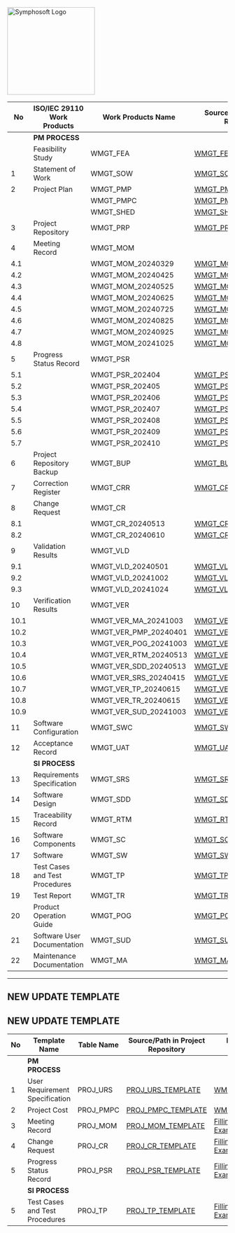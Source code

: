 <img src="https://www.symphosoft.com/logo/symphosoftLogo.png" alt="Symphosoft Logo" width="200"/>  

| No   | ISO/IEC 29110 Work Products    | Work Products Name | Source/Path in Project Repository                                                                                 |
|------|--------------------------------|--------------------|--------------------------------------------------------------------------------------------------------------------|
|      | **PM PROCESS**                |                    |                                                                                                                    |
|      | Feasibility Study             | WMGT_FEA           | [WMGT_FEA_V1_0](https://symphosoftworkflow.github.io/WMGT_PROJECT_REPOSITORY/BASELINE/WMGT_FEA_v1_0)               |
| 1    | Statement of Work             | WMGT_SOW           | [WMGT_SOW_v1_0](https://symphosoftworkflow.github.io/WMGT_PROJECT_REPOSITORY/BASELINE/WMGT_SOW_v1_0)               |
| 2    | Project Plan                  | WMGT_PMP           | [WMGT_PMP_v1_0](https://symphosoftworkflow.github.io/WMGT_PROJECT_REPOSITORY/BASELINE/WMGT_PMP_v1_0)               |
|      |                               | WMGT_PMPC          | [WMGT_PMPC_v1_0](https://symphosoftworkflow.github.io/WMGT_PROJECT_REPOSITORY/BASELINE/WMGT_PMPC_v1_0)             |
|      |                               | WMGT_SHED          | [WMGT_SHED_v1_0](https://docs.google.com/spreadsheets/d/1fgMTMYXsqo_k2Nfk9HH2q_Clys_rWR-CupaSHZHf0pU/edit?usp=share_link)|
| 3    | Project Repository            | WMGT_PRP           | [WMGT_PRP](https://github.com/symphosoftworkflow/WMGT_PROJECT_REPOSITORY)                                          |
| 4    | Meeting Record                | WMGT_MOM           |                                                                                                                    |
| 4.1  |                               | WMGT_MOM_20240329 | [WMGT_MOM_20240329](https://symphosoftworkflow.github.io/WMGT_PROJECT_REPOSITORY/BASELINE/WMGT_MOM/WMGT_MOM_20240329) |
| 4.2  |                               | WMGT_MOM_20240425 | [WMGT_MOM_20240425](https://symphosoftworkflow.github.io/WMGT_PROJECT_REPOSITORY/BASELINE/WMGT_MOM/WMGT_MOM_20240425) |
| 4.3  |                               | WMGT_MOM_20240525 | [WMGT_MOM_20240525](https://symphosoftworkflow.github.io/WMGT_PROJECT_REPOSITORY/BASELINE/WMGT_MOM/WMGT_MOM_20240525) |
| 4.4  |                               | WMGT_MOM_20240625 | [WMGT_MOM_20240625](https://symphosoftworkflow.github.io/WMGT_PROJECT_REPOSITORY/BASELINE/WMGT_MOM/WMGT_MOM_20240625) |
| 4.5  |                               | WMGT_MOM_20240725 | [WMGT_MOM_20240725](https://symphosoftworkflow.github.io/WMGT_PROJECT_REPOSITORY/BASELINE/WMGT_MOM/WMGT_MOM_20240725) |
| 4.6  |                               | WMGT_MOM_20240825 | [WMGT_MOM_20240825](https://symphosoftworkflow.github.io/WMGT_PROJECT_REPOSITORY/BASELINE/WMGT_MOM/WMGT_MOM_20240825) |
| 4.7  |                               | WMGT_MOM_20240925 | [WMGT_MOM_20240925](https://symphosoftworkflow.github.io/WMGT_PROJECT_REPOSITORY/BASELINE/WMGT_MOM/WMGT_MOM_20240925) |
| 4.8  |                               | WMGT_MOM_20241025 | [WMGT_MOM_20241025](https://symphosoftworkflow.github.io/WMGT_PROJECT_REPOSITORY/BASELINE/WMGT_MOM/WMGT_MOM_20241025) |
| 5    | Progress Status Record        | WMGT_PSR          |                                                                                                                    |
| 5.1  |                              |  WMGT_PSR_202404   | [WMGT_PSR_202404](https://symphosoftworkflow.github.io/WMGT_PROJECT_REPOSITORY/BASELINE/WMGT_PSR/WMGT_PSR_202404)  |
| 5.2  |                              |  WMGT_PSR_202405   | [WMGT_PSR_202405](https://symphosoftworkflow.github.io/WMGT_PROJECT_REPOSITORY/BASELINE/WMGT_PSR/WMGT_PSR_202405)  |
| 5.3  |                              |  WMGT_PSR_202406   | [WMGT_PSR_202406](https://symphosoftworkflow.github.io/WMGT_PROJECT_REPOSITORY/BASELINE/WMGT_PSR/WMGT_PSR_202406)  |
| 5.4  |                              |  WMGT_PSR_202407   | [WMGT_PSR_202407](https://symphosoftworkflow.github.io/WMGT_PROJECT_REPOSITORY/BASELINE/WMGT_PSR/WMGT_PSR_202407)  |
| 5.5  |                              |  WMGT_PSR_202408   | [WMGT_PSR_202408](https://symphosoftworkflow.github.io/WMGT_PROJECT_REPOSITORY/BASELINE/WMGT_PSR/WMGT_PSR_202408)  |
| 5.6  |                              |  WMGT_PSR_202409   | [WMGT_PSR_202409](https://symphosoftworkflow.github.io/WMGT_PROJECT_REPOSITORY/BASELINE/WMGT_PSR/WMGT_PSR_202409)  |
| 5.7  |                              |  WMGT_PSR_202410   | [WMGT_PSR_202410](https://symphosoftworkflow.github.io/WMGT_PROJECT_REPOSITORY/BASELINE/WMGT_PSR/WMGT_PSR_202410)  |
| 6    | Project Repository Backup    |  WMGT_BUP          | [WMGT_BUP](https://drive.google.com/drive/folders/1mX_ASpqYgfb4Rx2PAkBgRleApIvKGevP?usp=share_link)                |
| 7    | Correction Register           | WMGT_CRR           | [WMGT_CRR](https://symphosoftworkflow.github.io/WMGT_PROJECT_REPOSITORY/BASELINE/WMGT_CRR)                         |
| 8    | Change Request                | WMGT_CR            |                                                                                                                    |
| 8.1  |                              |  WMGT_CR_20240513   | [WMGT_CR_20240513](https://symphosoftworkflow.github.io/WMGT_PROJECT_REPOSITORY/BASELINE/WMGT_CR/WMGT_CR_20240513) |
| 8.2  |                              |  WMGT_CR_20240610   | [WMGT_CR_20240610](https://symphosoftworkflow.github.io/WMGT_PROJECT_REPOSITORY/BASELINE/WMGT_CR/WMGT_CR_20240610) |
| 9    | Validation Results            | WMGT_VLD          |                                                                                                                    |
| 9.1  |                              | WMGT_VLD_20240501  | [WMGT_VLD_20240501](https://symphosoftworkflow.github.io/WMGT_PROJECT_REPOSITORY/BASELINE/WMGT_VLD/WMGT_VLD_20240501) |
| 9.2  |                              | WMGT_VLD_20241002  | [WMGT_VLD_20241002](https://symphosoftworkflow.github.io/WMGT_PROJECT_REPOSITORY/BASELINE/WMGT_VLD/WMGT_VLD_20241002) |
| 9.3  |                              | WMGT_VLD_20241024  | [WMGT_VLD_20241024](https://symphosoftworkflow.github.io/WMGT_PROJECT_REPOSITORY/BASELINE/WMGT_VLD/WMGT_VLD_20241024) |
| 10   | Verification Results          | WMGT_VER          |                                                                                                                    |
| 10.1 |                              | WMGT_VER_MA_20241003 | [WMGT_VER_MA_20241003](https://symphosoftworkflow.github.io/WMGT_PROJECT_REPOSITORY/BASELINE/WMGT_VER/WMGT_VER_MA_20241003) |
| 10.2 |                              | WMGT_VER_PMP_20240401 | [WMGT_VER_PMP_20240401](https://symphosoftworkflow.github.io/WMGT_PROJECT_REPOSITORY/BASELINE/WMGT_VER/WMGT_VER_PMP_20240401) |
| 10.3 |                              | WMGT_VER_POG_20241003 | [WMGT_VER_POG_20241003](https://symphosoftworkflow.github.io/WMGT_PROJECT_REPOSITORY/BASELINE/WMGT_VER/WMGT_VER_POG_20241003) |
| 10.4 |                              | WMGT_VER_RTM_20240513 | [WMGT_VER_RTM_20240513](https://symphosoftworkflow.github.io/WMGT_PROJECT_REPOSITORY/BASELINE/WMGT_VER/WMGT_VER_RTM_20240513) |
| 10.5 |                              | WMGT_VER_SDD_20240513 | [WMGT_VER_SDD_20240513](https://symphosoftworkflow.github.io/WMGT_PROJECT_REPOSITORY/BASELINE/WMGT_VER/WMGT_VER_SDD_20240513) |
| 10.6 |                              | WMGT_VER_SRS_20240415 | [WMGT_VER_SRS_20240415](https://symphosoftworkflow.github.io/WMGT_PROJECT_REPOSITORY/BASELINE/WMGT_VER/WMGT_VER_SRS_20240415) |
| 10.7 |                              | WMGT_VER_TP_20240615 | [WMGT_VER_TP_20240615](https://symphosoftworkflow.github.io/WMGT_PROJECT_REPOSITORY/BASELINE/WMGT_VER/WMGT_VER_TP_20240615) |
| 10.8 |                              | WMGT_VER_TR_20240615| [WMGT_VER_TR_20240615](https://symphosoftworkflow.github.io/WMGT_PROJECT_REPOSITORY/BASELINE/WMGT_VER/WMGT_VER_TR_20240615) |
| 10.9 |                              | WMGT_VER_SUD_20241003 | [WMGT_VER_SUD_20241003](https://symphosoftworkflow.github.io/WMGT_PROJECT_REPOSITORY/BASELINE/WMGT_VER/WMGT_VER_SUD_20241003) |
| 11   | Software Configuration        | WMGT_SWC           | [WMGT_SWC](https://symphosoftworkflow.github.io/WMGT_PROJECT_REPOSITORY/BASELINE/WMGT_SWC_V1_0)                    |
| 12   | Acceptance Record             | WMGT_UAT           | [WMGT_UAT_v1_0](https://symphosoftworkflow.github.io/WMGT_PROJECT_REPOSITORY/BASELINE/WMGT_UAT_v1_0)               |
|      | **SI PROCESS**                |                    |                                                                                                                    |
| 13   | Requirements Specification    | WMGT_SRS           | [WMGT_SRS_v1_0](https://symphosoftworkflow.github.io/WMGT_PROJECT_REPOSITORY/BASELINE/WMGT_SRS_v1_0)               |
| 14   | Software Design               | WMGT_SDD           | [WMGT_SDD_v1_0](https://symphosoftworkflow.github.io/WMGT_PROJECT_REPOSITORY/BASELINE/WMGT_SDD_v1_0)               |
| 15   | Traceability Record           | WMGT_RTM           | [WMGT_RTM_v1_0](https://symphosoftworkflow.github.io/WMGT_PROJECT_REPOSITORY/BASELINE/WMGT_RTM_v1_0)               |
| 16   | Software Components           | WMGT_SC            | [WMGT_SC_v1_0](https://symphosoftworkflow.github.io/WMGT_PROJECT_REPOSITORY/BASELINE/WMGT_SC_v1_0)                 |
| 17   | Software                      | WMGT_SW            | [WMGT_SW_v1_0](https://github.com/symphosoftworkflow/PROJECTID0001_RECYCLE_WASTE_MGT.git)                          |
| 18   | Test Cases and Test Procedures| WMGT_TP            | [WMGT_TP_v1_0](https://symphosoftworkflow.github.io/WMGT_PROJECT_REPOSITORY/BASELINE/WMGT_TP_v1_0)                 |
| 19   | Test Report                   | WMGT_TR            | [WMGT_TR_v1_0](https://symphosoftworkflow.github.io/WMGT_PROJECT_REPOSITORY/BASELINE/WMGT_TR_v1_0)                 |
| 20   | Product Operation Guide       | WMGT_POG           | [WMGT_POG_v1_0](https://symphosoftworkflow.github.io/WMGT_PROJECT_REPOSITORY/BASELINE/WMGT_POG_v1_0)               |
| 21   | Software User Documentation   | WMGT_SUD           | [WMGT_SUD_v1_0](https://symphosoftworkflow.github.io/WMGT_PROJECT_REPOSITORY/BASELINE/WMGT_SUD_v1_0)               |
| 22   | Maintenance Documentation     | WMGT_MA            | [WMGT_MA_v1_0](https://symphosoftworkflow.github.io/WMGT_PROJECT_REPOSITORY/BASELINE/WMGT_MA_v1_0)                 |  



---

## NEW UPDATE TEMPLATE

## NEW UPDATE TEMPLATE

| No   | Template Name                  | Table Name       | Source/Path in Project Repository                                                                                     | Form Filling Example                                                                                   |
|------|--------------------------------|------------------|-----------------------------------------------------------------------------------------------------------------------|--------------------------------------------------------------------------------------------------------|
|      | **PM PROCESS**                 |                  |                                                                                                                       |                                                                                                        |
| 1    | User Requirement Specification | PROJ_URS         | [PROJ_URS_TEMPLATE](https://symphosoftworkflow.github.io/WMGT_PROJECT_REPOSITORY/BASELINE/NEW_TEMPLATE/PROJ_URS_TEMPLATE_NEW) | [WMGT_URS_v1_0](https://symphosoftworkflow.github.io/WMGT_PROJECT_REPOSITORY/BASELINE/NEW_TEMPLATE_USAGE_EXAMPLE/WMGT_URS_V1_0)                                                  |
| 2    | Project Cost                   | PROJ_PMPC        | [PROJ_PMPC_TEMPLATE](https://symphosoftworkflow.github.io/WMGT_PROJECT_REPOSITORY/BASELINE/NEW_TEMPLATE/PROJ_PMPC_TEMPLATE_NEW) | [WMGT_PMPC_v1_0](https://symphosoftworkflow.github.io/WMGT_PROJECT_REPOSITORY/BASELINE/NEW_TEMPLATE_USAGE_EXAMPLE/WMGT_PMPC_V1_0)       
| 3    | Meeting Record                 | PROJ_MOM         | [PROJ_MOM_TEMPLATE](https://symphosoftworkflow.github.io/WMGT_PROJECT_REPOSITORY/BASELINE/NEW_TEMPLATE/PROJ_MOM_TEMPLATE_NEW) | [Filling Form Example](https://example.com/MOM_FORM_EXAMPLE)                                                  |
| 4    | Change Request                 | PROJ_CR          | [PROJ_CR_TEMPLATE](https://symphosoftworkflow.github.io/WMGT_PROJECT_REPOSITORY/BASELINE/NEW_TEMPLATE/PROJ_CR_TEMPLATE_NEW) | [Filling Form Example](https://example.com/CR_FORM_EXAMPLE)                                                   |
| 5    | Progress Status Record         | PROJ_PSR         | [PROJ_PSR_TEMPLATE](https://symphosoftworkflow.github.io/WMGT_PROJECT_REPOSITORY/BASELINE/NEW_TEMPLATE/PROJ_PSR_TEMPLATE_NEW) | [Filling Form Example](https://example.com/PSR_FORM_EXAMPLE)                                                  |
|      | **SI PROCESS**                 |                  |                                                                                                                       |                                                                                                        |
| 5    | Test Cases and Test Procedures | PROJ_TP          | [PROJ_TP_TEMPLATE](https://symphosoftworkflow.github.io/WMGT_PROJECT_REPOSITORY/BASELINE/NEW_TEMPLATE/PROJ_TP_TEMPLATE_NEW) | [Filling Form Example](https://example.com/TP_FORM_EXAMPLE)                                                   |